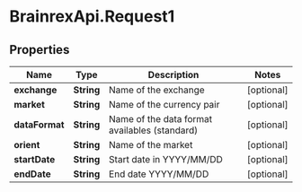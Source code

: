 # BrainrexApi.Request1

## Properties
Name | Type | Description | Notes
------------ | ------------- | ------------- | -------------
**exchange** | **String** | Name of the exchange | [optional] 
**market** | **String** | Name of the currency pair | [optional] 
**dataFormat** | **String** | Name of the data format availables (standard) | [optional] 
**orient** | **String** | Name of the market | [optional] 
**startDate** | **String** | Start date in YYYY/MM/DD | [optional] 
**endDate** | **String** | End date YYYY/MM/DD | [optional] 


